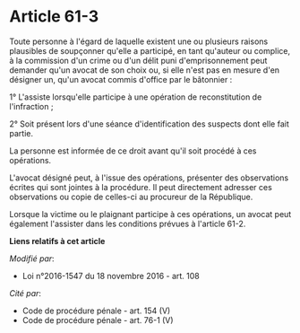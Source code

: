 # Article 61-3

Toute personne à l'égard de laquelle existent une ou plusieurs raisons plausibles de soupçonner qu'elle a participé, en tant
qu'auteur ou complice, à la commission d'un crime ou d'un délit puni d'emprisonnement peut demander qu'un avocat de son choix
ou, si elle n'est pas en mesure d'en désigner un, qu'un avocat commis d'office par le bâtonnier : 

1° L'assiste lorsqu'elle participe à une opération de reconstitution de l'infraction ;

2° Soit présent lors d'une séance d'identification des suspects dont elle fait partie.

La personne est informée de ce droit avant qu'il soit procédé à ces opérations.

L'avocat désigné peut, à l'issue des opérations, présenter des observations écrites qui sont jointes à la procédure. Il peut
directement adresser ces observations ou copie de celles-ci au procureur de la République.

Lorsque la victime ou le plaignant participe à ces opérations, un avocat peut également l'assister dans les conditions
prévues à l'article 61-2.

**Liens relatifs à cet article**

_Modifié par_:

  - Loi n°2016-1547 du 18 novembre 2016 - art. 108

_Cité par_:

  - Code de procédure pénale - art. 154 (V)
  - Code de procédure pénale - art. 76-1 (V)
